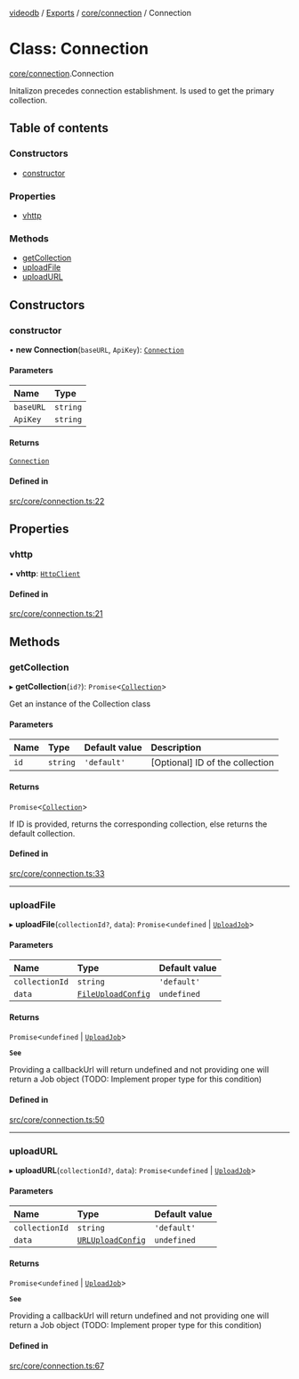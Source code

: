 [videodb](../README.md) / [Exports](../modules.md) / [core/connection](../modules/core_connection.md) / Connection

# Class: Connection

[core/connection](../modules/core_connection.md).Connection

Initalizon precedes connection
establishment. Is used to get the
primary collection.

## Table of contents

### Constructors

- [constructor](core_connection.Connection.md#constructor)

### Properties

- [vhttp](core_connection.Connection.md#vhttp)

### Methods

- [getCollection](core_connection.Connection.md#getcollection)
- [uploadFile](core_connection.Connection.md#uploadfile)
- [uploadURL](core_connection.Connection.md#uploadurl)

## Constructors

### constructor

• **new Connection**(`baseURL`, `ApiKey`): [`Connection`](core_connection.Connection.md)

#### Parameters

| Name | Type |
| :------ | :------ |
| `baseURL` | `string` |
| `ApiKey` | `string` |

#### Returns

[`Connection`](core_connection.Connection.md)

#### Defined in

[src/core/connection.ts:22](https://github.com/video-db/videodb-node/blob/583396d/src/core/connection.ts#L22)

## Properties

### vhttp

• **vhttp**: [`HttpClient`](utils_httpClient.HttpClient.md)

#### Defined in

[src/core/connection.ts:21](https://github.com/video-db/videodb-node/blob/583396d/src/core/connection.ts#L21)

## Methods

### getCollection

▸ **getCollection**(`id?`): `Promise`\<[`Collection`](core_collection.Collection.md)\>

Get an instance of the Collection class

#### Parameters

| Name | Type | Default value | Description |
| :------ | :------ | :------ | :------ |
| `id` | `string` | `'default'` | [Optional] ID of the collection |

#### Returns

`Promise`\<[`Collection`](core_collection.Collection.md)\>

If ID is provided, returns the corresponding collection,
else returns the default collection.

#### Defined in

[src/core/connection.ts:33](https://github.com/video-db/videodb-node/blob/583396d/src/core/connection.ts#L33)

___

### uploadFile

▸ **uploadFile**(`collectionId?`, `data`): `Promise`\<`undefined` \| [`UploadJob`](utils_job.UploadJob.md)\>

#### Parameters

| Name | Type | Default value |
| :------ | :------ | :------ |
| `collectionId` | `string` | `'default'` |
| `data` | [`FileUploadConfig`](../interfaces/types_collection.FileUploadConfig.md) | `undefined` |

#### Returns

`Promise`\<`undefined` \| [`UploadJob`](utils_job.UploadJob.md)\>

**`See`**

Providing a callbackUrl will return undefined and not providing one
will return a Job object (TODO: Implement proper type for this condition)

#### Defined in

[src/core/connection.ts:50](https://github.com/video-db/videodb-node/blob/583396d/src/core/connection.ts#L50)

___

### uploadURL

▸ **uploadURL**(`collectionId?`, `data`): `Promise`\<`undefined` \| [`UploadJob`](utils_job.UploadJob.md)\>

#### Parameters

| Name | Type | Default value |
| :------ | :------ | :------ |
| `collectionId` | `string` | `'default'` |
| `data` | [`URLUploadConfig`](../interfaces/types_collection.URLUploadConfig.md) | `undefined` |

#### Returns

`Promise`\<`undefined` \| [`UploadJob`](utils_job.UploadJob.md)\>

**`See`**

Providing a callbackUrl will return undefined and not providing one
will return a Job object (TODO: Implement proper type for this condition)

#### Defined in

[src/core/connection.ts:67](https://github.com/video-db/videodb-node/blob/583396d/src/core/connection.ts#L67)
